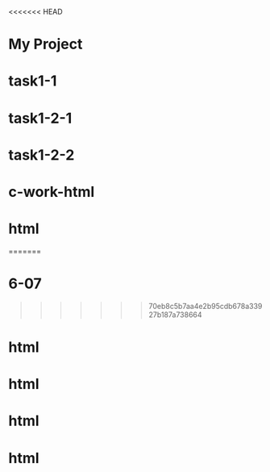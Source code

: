 <<<<<<< HEAD
# My Project
# task1-1
# task1-2-1
# task1-2-2
# c-work-html
# html
=======
# 6-07
>>>>>>> 70eb8c5b7aa4e2b95cdb678a33927b187a738664
# html
# html
# html
# html
